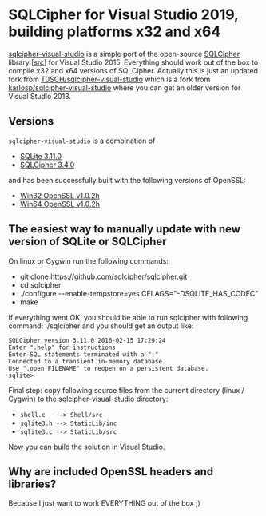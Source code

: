 SQLCipher for Visual Studio 2019, building platforms x32 and x64
===========================

[sqlcipher-visual-studio](https://github.com/torsch/sqlcipher-visual-studio) is a simple port of the open-source [SQLCipher](http://sqlcipher.net/) library [[src](https://github.com/sqlcipher/sqlcipher)] for Visual Studio 2015. Everything should work out of the box to compile x32 and x64 versions of SQLCipher.
Actually this is just an updated fork from [T0SCH/sqlcipher-visual-studio](https://github.com/T0SCH/sqlcipher-visual-studio) which is a fork from [karlosp/sqlcipher-visual-studio](http://github.com/karlosp/sqlcipher-visual-studio) where you can get an older version for Visual Studio 2013.

Versions
--------

`sqlcipher-visual-studio` is a combination of
* [SQLite 3.11.0](http://www.sqlite.org/src/zip/SQLite-3d862f20.zip?uuid=3d862f207e3adc00)
* [SQLCipher 3.4.0](https://github.com/sqlcipher/sqlcipher/releases/tag/v3.4.0)

and has been successfully built with the following versions of OpenSSL:
  * [Win32 OpenSSL v1.0.2h](https://www.conan.io/source/OpenSSL/1.0.2h/lasote/stable) 
  * [Win64 OpenSSL v1.0.2h](https://www.conan.io/source/OpenSSL/1.0.2h/lasote/stable)

The easiest way to manually update with new version of SQLite or SQLCipher
--------
On linux or Cygwin run the following commands:
* git clone https://github.com/sqlcipher/sqlcipher.git
* cd sqlcipher
* ./configure --enable-tempstore=yes CFLAGS="-DSQLITE_HAS_CODEC" 
* make

If everything went OK, you should be able to run sqlcipher with following command: ./sqlcipher and you should get an output like:
```
SQLCipher version 3.11.0 2016-02-15 17:29:24
Enter ".help" for instructions
Enter SQL statements terminated with a ";"
Connected to a transient in-memory database.
Use ".open FILENAME" to reopen on a persistent database.
sqlite>
```

Final step: copy following source files from the current directory (linux / Cygwin) to the sqlcipher-visual-studio directory:
* `shell.c   --> Shell/src`
* `sqlite3.h --> StaticLib/inc`
* `sqlite3.c --> StaticLib/src`

Now you can build the solution in Visual Studio.

Why are included OpenSSL headers and libraries?
--------
Because I just want to work EVERYTHING out of the box ;)
